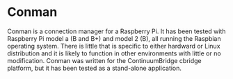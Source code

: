# Conman
Conman is a connection manager for a Raspberry Pi. It has been tested with Raspberry Pi model a (B and B+) and model 2 (B), all running the Raspbian operating system. There is little that is specific to either hardward or Linux distribution and it is likely to function in other environments with little or no modification. Conman was written for the ContinuumBridge cbridge platform, but it has been tested as a stand-alone application.
